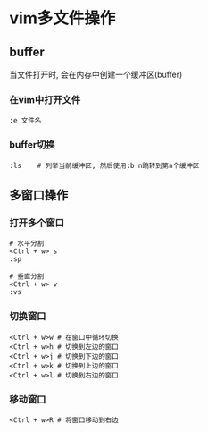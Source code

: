 # vim多文件操作
## buffer
当文件打开时, 会在内存中创建一个缓冲区(buffer)


### 在vim中打开文件
```
:e 文件名
```

### buffer切换
```
:ls    # 列举当前缓冲区, 然后使用:b n跳转到第n个缓冲区

```

## 多窗口操作
### 打开多个窗口
```
# 水平分割
<Ctrl + w> s 
:sp

# 垂直分割
<Ctrl + w> v
:vs
```

### 切换窗口
```
<Ctrl + w>w # 在窗口中循环切换
<Ctrl + w>h # 切换到左边的窗口
<Ctrl + w>j # 切换到下边的窗口
<Ctrl + w>k # 切换到上边的窗口
<Ctrl + w>l # 切换到右边的窗口
```

### 移动窗口
```
<Ctrl + w>R # 将窗口移动到右边
```
